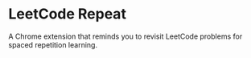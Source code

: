 # LeetCode Repeat

A Chrome extension that reminds you to revisit LeetCode problems for spaced repetition learning.
